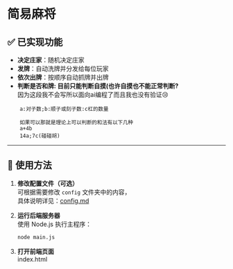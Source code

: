 # 简易麻将

## ✅ 已实现功能

- **决定庄家**：随机决定庄家
- **发牌**：自动洗牌并分发给每位玩家
- **依次出牌**：按顺序自动抓牌并出牌
- **判断是否和牌: 目前只能判断自摸(也许自摸也不能正常判断?** <br>
因为这段我不会写所以面向ai编程了而且我也没有验证😢 <br>
```angular2html
    a:对子数;b:顺子或刻子数:c杠的数量

    如果可以那就是理论上可以判断的和法有以下几种
    a+4b
    14a;7c(碰碰胡)
```

---

## 🚀 使用方法

1. **修改配置文件（可选）**  
   可根据需要修改 `config` 文件夹中的内容，  
   具体说明详见：[config.md](./src/Config/config.md)

2. **运行后端服务器**  
   使用 Node.js 执行主程序：

   ```bash
   node main.js
   ```
3. **打开前端页面**  
   index.html